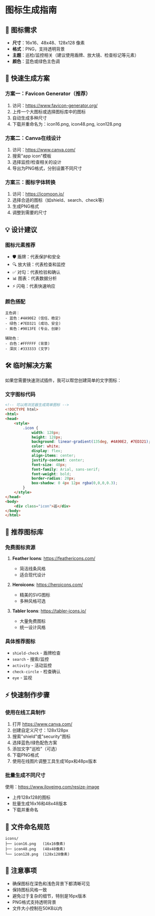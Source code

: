 # 图标生成指南

## 🎯 图标需求
- **尺寸**：16x16、48x48、128x128 像素
- **格式**：PNG，支持透明背景
- **主题**：巡检/监控相关（建议使用盾牌、放大镜、检查标记等元素）
- **颜色**：蓝色或绿色主色调

## 🚀 快速生成方案

### 方案一：Favicon Generator（推荐）
1. 访问：https://www.favicon-generator.org/
2. 上传一个大图标或选择图标库中的图标
3. 自动生成多种尺寸
4. 下载并重命名为：icon16.png, icon48.png, icon128.png

### 方案二：Canva在线设计
1. 访问：https://www.canva.com/
2. 搜索"app icon"模板
3. 选择监控/检查相关的设计
4. 导出为PNG格式，分别设置不同尺寸

### 方案三：图标字体转换
1. 访问：https://icomoon.io/
2. 选择合适的图标（如shield、search、check等）
3. 生成PNG格式
4. 调整到需要的尺寸

## 💡 设计建议

### 图标元素推荐
- 🛡️ 盾牌：代表保护和安全
- 🔍 放大镜：代表检查和监控
- ✅ 对勾：代表检验和确认
- 📊 图表：代表数据分析
- ⚡ 闪电：代表快速响应

### 颜色搭配
```
主色调：
- 蓝色：#4A90E2 (信任、稳定)
- 绿色：#7ED321 (成功、安全)
- 紫色：#9013FE (专业、创新)

辅助色：
- 白色：#FFFFFF (背景)
- 深灰：#333333 (文字)
```

## 🛠️ 临时解决方案

如果您需要快速测试插件，我可以帮您创建简单的文字图标：

### 文字图标代码
```html
<!-- 可以用浏览器生成简单图标 -->
<!DOCTYPE html>
<html>
<head>
    <style>
        .icon {
            width: 128px;
            height: 128px;
            background: linear-gradient(135deg, #4A90E2, #7ED321);
            color: white;
            display: flex;
            align-items: center;
            justify-content: center;
            font-size: 48px;
            font-family: Arial, sans-serif;
            font-weight: bold;
            border-radius: 20px;
            box-shadow: 0 4px 12px rgba(0,0,0,0.3);
        }
    </style>
</head>
<body>
    <div class="icon">巡</div>
</body>
</html>
```

## 🎨 推荐图标库

### 免费图标资源
1. **Feather Icons**: https://feathericons.com/
   - 简洁线条风格
   - 适合现代设计

2. **Heroicons**: https://heroicons.com/
   - 精美的SVG图标
   - 多种风格可选

3. **Tabler Icons**: https://tabler-icons.io/
   - 大量免费图标
   - 统一设计风格

### 具体推荐图标
- `shield-check` - 盾牌检查
- `search` - 搜索/监控
- `activity` - 活动监控
- `check-circle` - 检查确认
- `eye` - 监视

## ⚡ 快速制作步骤

### 使用在线工具制作
1. 打开 https://www.canva.com/
2. 创建自定义尺寸：128x128px
3. 搜索"shield"或"security"图标
4. 选择蓝色/绿色配色方案
5. 添加文字"巡检"（可选）
6. 下载PNG格式
7. 使用在线图片调整工具生成16px和48px版本

### 批量生成不同尺寸
使用：https://www.iloveimg.com/resize-image
- 上传128x128的图标
- 批量生成16x16和48x48版本
- 下载并重命名

## 📁 文件命名规范
```
icons/
├── icon16.png   (16x16像素)
├── icon48.png   (48x48像素)
└── icon128.png  (128x128像素)
```

## 🚨 注意事项
- 确保图标在深色和浅色背景下都清晰可见
- 保持图标风格一致
- 避免过于复杂的细节，特别是16px版本
- PNG格式支持透明背景
- 文件大小控制在50KB以内 